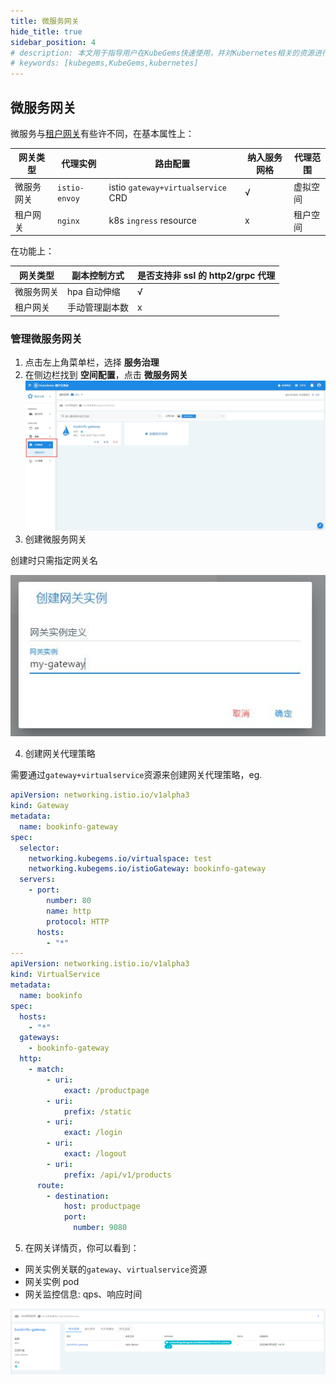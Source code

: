 ```yaml
---
title: 微服务网关
hide_title: true
sidebar_position: 4
# description: 本文用于指导用户在KubeGems快速使用，并对Kubernetes相关的资源进行操作
# keywords: [kubegems,KubeGems,kubernetes]
---
```


## 微服务网关

微服务与[租户网关](../appservice/gateways/gateway.md)有些许不同，在基本属性上：

| 网关类型   | 代理实例      | 路由配置                           | 纳入服务网格 | 代理范围 |
| ---------- | ------------- | ---------------------------------- | ------------ | -------- |
| 微服务网关 | `istio-envoy` | istio `gateway+virtualservice` CRD | √            | 虚拟空间 |
| 租户网关   | `nginx`       | k8s `ingress` resource             | x            | 租户空间 |

在功能上：

| 网关类型   | 副本控制方式   | 是否支持非 ssl 的 http2/grpc 代理 |
| ---------- | -------------- | --------------------------------- |
| 微服务网关 | hpa 自动伸缩   | √                                 |
| 租户网关   | 手动管理副本数 | x                                 |

### 管理微服务网关

1. 点击左上角菜单栏，选择 **服务治理**
2. 在侧边栏找到 **空间配置**，点击 **微服务网关**
   ![](assets/istio-gateway.jpg)
3. 创建微服务网关

创建时只需指定网关名

![](assets/create-gateway.jpg)

4. 创建网关代理策略

需要通过`gateway+virtualservice`资源来创建网关代理策略，eg.

```yaml
apiVersion: networking.istio.io/v1alpha3
kind: Gateway
metadata:
  name: bookinfo-gateway
spec:
  selector:
    networking.kubegems.io/virtualspace: test
    networking.kubegems.io/istioGateway: bookinfo-gateway
  servers:
    - port:
        number: 80
        name: http
        protocol: HTTP
      hosts:
        - "*"
---
apiVersion: networking.istio.io/v1alpha3
kind: VirtualService
metadata:
  name: bookinfo
spec:
  hosts:
    - "*"
  gateways:
    - bookinfo-gateway
  http:
    - match:
        - uri:
            exact: /productpage
        - uri:
            prefix: /static
        - uri:
            exact: /login
        - uri:
            exact: /logout
        - uri:
            prefix: /api/v1/products
      route:
        - destination:
            host: productpage
            port:
              number: 9080
```

5. 在网关详情页，你可以看到：

- 网关实例关联的`gateway`、`virtualservice`资源
- 网关实例 pod
- 网关监控信息: qps、响应时间

![](assets/gateway-detail.png)
